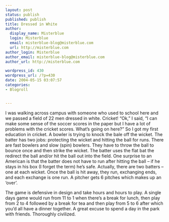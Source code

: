 ```yaml
---
layout: post
status: publish
published: publish
title: Dressed in White
author:
  display_name: Misterblue
  login: Misterblue
  email: misterblue-blog@misterblue.com
  url: http://misterblue.com
author_login: Misterblue
author_email: misterblue-blog@misterblue.com
author_url: http://misterblue.com

wordpress_id: 430
wordpress_url: /?p=430
date: 2004-05-15 03:07:57
categories:
- Blogroll


---
```

<p>
I was walking across campus with someone who used to school here and we passed a field of 22 men dressed in white.  Cricket!  “Ok,” I said, “I can make some sense of the soccer scores in the paper but I have a lot of problems with the cricket scores.  What’s going on here?”  So I got my first education in cricket.  A bowler is trying to knock the bale off the wicket.  The batter has two jobs: protecting the wicket and hitting the ball for runs.  There are fast bowlers and slow (spin) bowlers.  They have to throw the ball to bounce once and then strike the wicket.  The batter uses the flat bat the redirect the ball and/or hit the ball out into the field.  One surprise to an American is that the batter does not have to run after hitting the ball – if he stays in his box (I forget the term) he’s safe.  Actually, there are two batters – one at each wicket.  Once the ball is hit away, they run, exchanging ends, and each exchange is one run.  A pitcher gets 6 pitches which makes up an ‘over’.
</p>
<p>
The game is defensive in design and take hours and hours to play.  A single days game would run from 11 to 1 when there’s a break for lunch, then play from 2 to 4 followed by a break for tea and then play from 5 to 6 after which you’d all have a dinner together.
A great excuse to spend a day in the park with friends. Thoroughly civilized.
</p>
